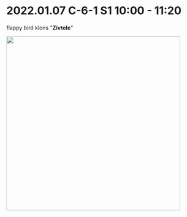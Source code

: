 # 2022.01.07 C-6-1 S1 10:00 - 11:20

flappy bird klons "**Zivtele**"

<img title="" src="file:///C:/Users/kpetrucena/AppData/Roaming/marktext/images/2023-01-07-10-58-45-image.png" alt="" width="453">
